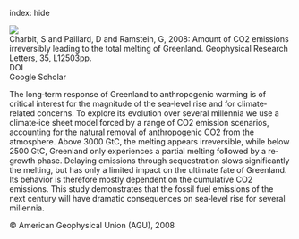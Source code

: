 index: hide

<div class="Citation">
    <div class="Citation-thumb CitationThumb-linked"  data-href="https://doi.org/10.1029/2008gl033472">
      <img src="https://static.claimspace.cloud/climate-study-static/refs/thumbs/12/Charbit_et_al_2008-thumb.png" />
    </div>

  <div class="Citation-body">
    <div class="Citation-text">Charbit, S and Paillard, D and Ramstein, G, 2008: Amount of CO2 emissions irreversibly leading to the total melting of Greenland. <span class="Article-journal">Geophysical Research Letters, </span><span class="Article-volume">35, </span>L12503pp.</div>
    <div class="Citation-links">
      <div class="CitationLink" data-href="https://doi.org/10.1029/2008gl033472">
        <div class="CitationLink-icon CitationLink-Doi"></div>
        <div class="CitationLink-text">DOI</div>
      </div>
      <div class="CitationLink" data-href="https://scholar.google.com/scholar?q=10.1029/2008gl033472">
        <div class="CitationLink-icon CitationLink-Scholar"></div>
        <div class="CitationLink-text">Google Scholar</div>
      </div>
    </div>
  </div>
</div>

The long‐term response of Greenland to anthropogenic warming is of critical interest for the magnitude of the sea‐level rise and for climate‐related concerns. To explore its evolution over several millennia we use a climate‐ice sheet model forced by a range of CO2 emission scenarios, accounting for the natural removal of anthropogenic CO2 from the atmosphere. Above 3000 GtC, the melting appears irreversible, while below 2500 GtC, Greenland only experiences a partial melting followed by a re‐growth phase. Delaying emissions through sequestration slows significantly the melting, but has only a limited impact on the ultimate fate of Greenland. Its behavior is therefore mostly dependent on the cumulative CO2 emissions. This study demonstrates that the fossil fuel emissions of the next century will have dramatic consequences on sea‐level rise for several millennia.

<div class="Citation-copy">
&copy; American Geophysical Union (AGU), 2008
</div>